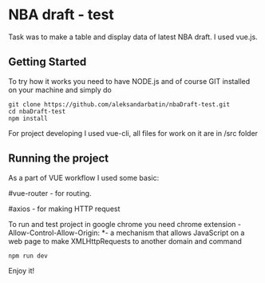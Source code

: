 # NBA draft - test

Task was to make a table and display data of latest NBA draft. I used vue.js.

## Getting Started

To try how it works you need to have NODE.js and of course GIT installed on your machine and simply do 

```
git clone https://github.com/aleksandarbatin/nbaDraft-test.git
cd nbaDraft-test
npm install
```
For project developing I used vue-cli, all files for work on it are in /src folder  

## Running the project

As a part of VUE workflow I used some basic: 

#vue-router - for routing.

#axios - for making HTTP request

To run and test project in google chrome you need chrome extension -Allow-Control-Allow-Origin: *-  a mechanism that allows JavaScript on a web page to make XMLHttpRequests to another domain and command 

```
npm run dev
```
Enjoy it!

